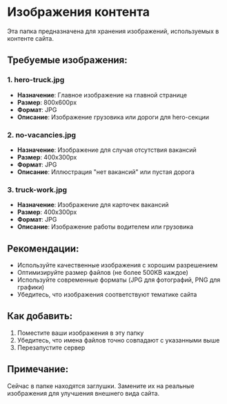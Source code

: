 # Изображения контента

Эта папка предназначена для хранения изображений, используемых в контенте сайта.

## Требуемые изображения:

### 1. hero-truck.jpg
- **Назначение**: Главное изображение на главной странице
- **Размер**: 800x600px
- **Формат**: JPG
- **Описание**: Изображение грузовика или дороги для hero-секции

### 2. no-vacancies.jpg
- **Назначение**: Изображение для случая отсутствия вакансий
- **Размер**: 400x300px
- **Формат**: JPG
- **Описание**: Иллюстрация "нет вакансий" или пустая дорога

### 3. truck-work.jpg
- **Назначение**: Изображение для карточек вакансий
- **Размер**: 400x300px
- **Формат**: JPG
- **Описание**: Изображение работы водителем или грузовика

## Рекомендации:

- Используйте качественные изображения с хорошим разрешением
- Оптимизируйте размер файлов (не более 500KB каждое)
- Используйте современные форматы (JPG для фотографий, PNG для графики)
- Убедитесь, что изображения соответствуют тематике сайта

## Как добавить:

1. Поместите ваши изображения в эту папку
2. Убедитесь, что имена файлов точно совпадают с указанными выше
3. Перезапустите сервер

## Примечание:

Сейчас в папке находятся заглушки. Замените их на реальные изображения для улучшения внешнего вида сайта. 